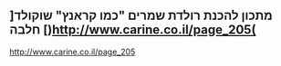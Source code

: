 ## ]מתכון להכנת רולדת שמרים "כמו קראנץ" שוקולד חלבה [)http://www.carine.co.il/page_205(


http://www.carine.co.il/page_205

